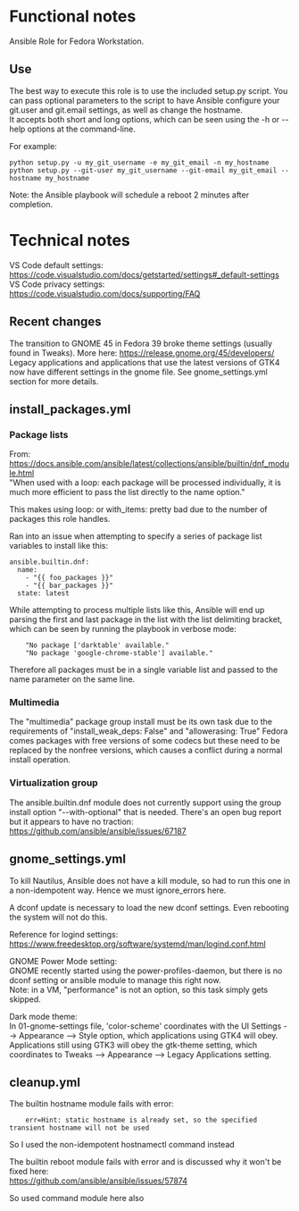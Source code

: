 # Functional notes
Ansible Role for Fedora Workstation.   

## Use
The best way to execute this role is to use the included setup.py script. You can pass optional parameters to the script to have Ansible configure your git.user and git.email settings, as well as change the hostname.  
It accepts both short and long options, which can be seen using the -h or --help options at the command-line.  

For example:  
```
python setup.py -u my_git_username -e my_git_email -n my_hostname
python setup.py --git-user my_git_username --git-email my_git_email --hostname my_hostname
```  

Note: the Ansible playbook will schedule a reboot 2 minutes after completion.    

# Technical notes

VS Code default settings: https://code.visualstudio.com/docs/getstarted/settings#_default-settings
VS Code privacy settings: https://code.visualstudio.com/docs/supporting/FAQ

## Recent changes
The transition to GNOME 45 in Fedora 39 broke theme settings (usually found in Tweaks). More here: https://release.gnome.org/45/developers/
Legacy applications and applications that use the latest versions of GTK4 now have different settings in the gnome file. See gnome_settings.yml section for more details.

## install_packages.yml

### Package lists
From: https://docs.ansible.com/ansible/latest/collections/ansible/builtin/dnf_module.html  
"When used with a loop: each package will be processed individually, it is much more efficient to pass the list directly to the name option."

This makes using loop: or with_items: pretty bad due to the number of packages this role handles.

Ran into an issue when attempting to specify a series of package list variables to install like this:

    ansible.builtin.dnf:
      name: 
        - "{{ foo_packages }}"
        - "{{ bar_packages }}"
      state: latest

While attempting to process multiple lists like this, Ansible will end up parsing the first and last package in the list with the list delimiting bracket, which can be seen by running the playbook in verbose mode:  
```
    "No package ['darktable' available."  
    "No package 'google-chrome-stable'] available."
```  
Therefore all packages must be in a single variable list and passed to the name parameter on the same line.

### Multimedia
The "multimedia" package group install must be its own task due to the requirements of "install_weak_deps: False" and "allowerasing: True"
Fedora comes packages with free versions of some codecs but these need to be replaced by the nonfree versions, which causes a conflict during a normal install operation.

### Virtualization group
The ansible.builtin.dnf module does not currently support using the group install option "--with-optional" that is needed.
There's an open bug report but it appears to have no traction: https://github.com/ansible/ansible/issues/67187

## gnome_settings.yml

To kill Nautilus, Ansible does not have a kill module, so had to run this one in a non-idempotent way. Hence we must ignore_errors here.

A dconf update is necessary to load the new dconf settings. Even rebooting the system will not do this.

Reference for logind settings: https://www.freedesktop.org/software/systemd/man/logind.conf.html

GNOME Power Mode setting:  
GNOME recently started using the power-profiles-daemon, but there is no dconf setting or ansible module to manage this right now.  
Note: in a VM, "performance" is not an option, so this task simply gets skipped.

Dark mode theme:  
In 01-gnome-settings file, 'color-scheme' coordinates with the UI Settings --> Appearance --> Style option, which applications using GTK4 will obey.  
Applications still using GTK3 will obey the gtk-theme setting, which coordinates to Tweaks --> Appearance --> Legacy Applications setting.

## cleanup.yml
The builtin hostname module fails with error:  
```
    err=Hint: static hostname is already set, so the specified transient hostname will not be used
```  
So I used the non-idempotent hostnamectl command instead

The builtin reboot module fails with error and is discussed why it won't be fixed here:  
https://github.com/ansible/ansible/issues/57874  

So used command module here also